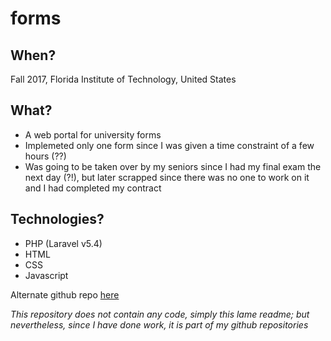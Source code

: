 # forms

## When?
Fall 2017, Florida Institute of Technology, United States

## What?
* A web portal for university forms
* Implemeted only one form since I was given a time constraint of a few hours (??)
* Was going to be taken over by my seniors since I had my final exam the next day (?!), but later scrapped since there was no one to work on it and I had completed my contract

## Technologies?
* PHP (Laravel v5.4)
* HTML
* CSS
* Javascript

Alternate github repo [here](https://github.fit.edu/zkadva2016/forms)

_This repository does not contain any code, simply this lame readme; but nevertheless, since I have done work, it is part of my github repositories_
